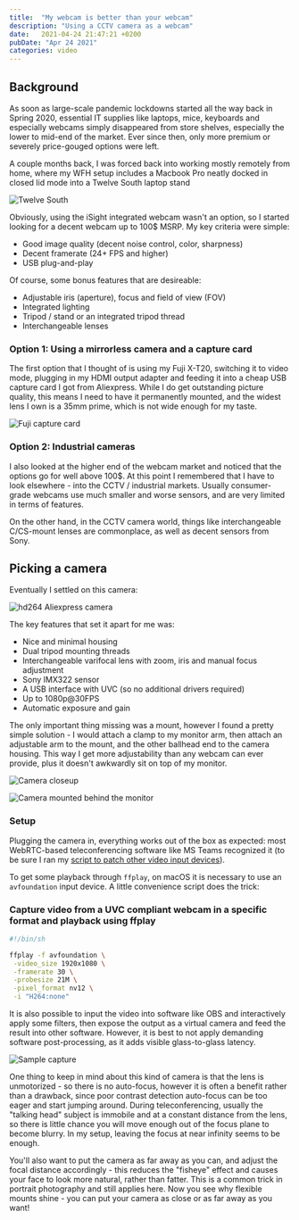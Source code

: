 ```yaml
---
title:  "My webcam is better than your webcam"
description: "Using a CCTV camera as a webcam"
date:   2021-04-24 21:47:21 +0200
pubDate: "Apr 24 2021"
categories: video
---
```


## Background

As soon as large-scale pandemic lockdowns started all the way back in Spring 2020, essential IT supplies like laptops, mice, keyboards and especially webcams simply disappeared from store shelves, especially the lower to mid-end of the market. Ever since then, only more premium or severely price-gouged options were left.

A couple months back, I was forced back into working mostly remotely from home, where my WFH setup includes a Macbook Pro neatly docked in closed lid mode into a Twelve South laptop stand

![Twelve South](https://cdn.shopify.com/s/files/1/0094/1621/2537/products/BookArc_MacBook2016_Product_e404a077-d5cf-458e-a710-4a5b98e3ff78_530x.jpg)

Obviously, using the iSight integrated webcam wasn't an option, so I started looking for a decent webcam up to 100$ MSRP. My key criteria were simple:

- Good image quality (decent noise control, color, sharpness)
- Decent framerate (24+ FPS and higher)
- USB plug-and-play
  
Of course, some bonus features that are desireable:

- Adjustable iris (aperture), focus and field of view (FOV)
- Integrated lighting
- Tripod / stand or an integrated tripod thread
- Interchangeable lenses

### Option 1: Using a mirrorless camera and a capture card

The first option that I thought of is using my Fuji X-T20, switching it to video mode, plugging in my HDMI output adapter and feeding it into a cheap USB capture card I got from Aliexpress. While I do get outstanding picture quality, this means I need to have it permanently mounted, and the widest lens I own is a 35mm prime, which is not wide enough for my taste.

![Fuji capture card](/assets/camera-capture.jpeg)

### Option 2: Industrial cameras

I also looked at the higher end of the webcam market and noticed that the options go for well above 100$. At this point I remembered that I have to look elsewhere - into the CCTV / industrial markets. Usually consumer-grade webcams use much smaller and worse sensors, and are very limited in terms of features.

On the other hand, in the CCTV camera world, things like interchangeable C/CS-mount lenses are commonplace, as well as decent sensors from Sony.

## Picking a camera

Eventually I settled on this camera:

![hd264 Aliexpress camera](/assets/aliexpress-cam.png)

The key features that set it apart for me was:

- Nice and minimal housing
- Dual tripod mounting threads
- Interchangeable varifocal lens with zoom, iris and manual focus adjustment
- Sony IMX322 sensor
- A USB interface with UVC (so no additional drivers required)
- Up to 1080p@30FPS
- Automatic exposure and gain

The only important thing missing was a mount, however I found a pretty simple solution - I would attach a clamp to my monitor arm, then attach an adjustable arm to the mount, and the other ballhead end to the camera housing. This way I get more adjustability than any webcam can ever provide, plus it doesn't awkwardly sit on top of my monitor.

![Camera closeup](/assets/cam0.jpg)

![Camera mounted behind the monitor](/assets/camera-mounted.png)

### Setup

Plugging the camera in, everything works out of the box as expected: most WebRTC-based teleconferencing software like MS Teams recognized it (to be sure I ran my [script to patch other video input devices](https://gist.github.com/DaniruKun/a1d57e64ae3f7c0a92bbbb2d0950f4c1)).

To get some playback through `ffplay`, on macOS it is necessary to use an `avfoundation` input device. A little convenience script does the trick:

### Capture video from a UVC compliant webcam in a specific format and playback using ffplay

```sh
#!/bin/sh

ffplay -f avfoundation \
 -video_size 1920x1080 \
 -framerate 30 \
 -probesize 21M \
 -pixel_format nv12 \
 -i "H264:none"

```

It is also possible to input the video into software like OBS and interactively apply some filters, then expose the output as a virtual camera and feed the result into other software. However, it is best to not apply demanding software post-processing, as it adds visible glass-to-glass latency.

![Sample capture](/assets/camera-capture-sample.png)

One thing to keep in mind about this kind of camera is that the lens is unmotorized - so there is no auto-focus, however it is often a benefit rather than a drawback, since poor contrast detection auto-focus can be too eager and start jumping around. During teleconferencing, usually the "talking head" subject is immobile and at a constant distance from the lens, so there is little chance you will move enough out of the focus plane to become blurry. In my setup, leaving the focus at near infinity seems to be enough.

You'll also want to put the camera as far away as you can, and adjust the focal distance accordingly - this reduces the "fisheye" effect and causes your face to look more natural, rather than fatter. This is a common trick in portrait photography and still applies here. Now you see why flexible mounts shine - you can put your camera as close or as far away as you want!
